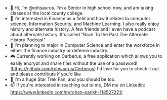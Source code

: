 - 👋 Hi, I’m @rohsaurus. I'm a Senior in high school now, and am taking classes at the local county college.
- 👀 I’m interested in Finance as a field and how it relates to computer science, Information Security, and Machine Learning. I also really enjoy history and alternate history. A few friends and I even have a podcast about alternate history. It's called "Back To the Past The Alternate History Podcast"
- 🌱 I'm planning to major in Computer Science and enter the workforce in either the finance industry or defense industry. 
- 🎮 Currently working on Cerberus, a free application which allows you to easily encrypt and share files without the use of a password! (https://github.com/rohsaurus/Cerberus) I'd love for you to check it out and please contribute if you'd like
- 🔭 I'm a huge Star Trek Fan, and you should be too.
- 📫 If you're interested in reaching out to me, DM me on Linkedin: https://www.linkedin.com/in/rohan-parikh-118527221/




<!---
rohsaurus/rohsaurus is a ✨ special ✨ repository because its `README.md` (this file) appears on your GitHub profile.
You can click the Preview link to take a look at your changes.
--->
